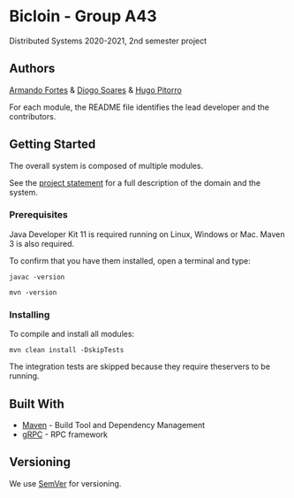 # Bicloin - Group A43

Distributed Systems 2020-2021, 2nd semester project


## Authors

[Armando Fortes](https://github.com/atfortes) & [Diogo Soares](https://github.com/diogosoares22) & [Hugo Pitorro](https://github.com/xtwigs)

For each module, the README file identifies the lead developer and the contributors.

## Getting Started

The overall system is composed of multiple modules.

See the [project statement](https://github.com/tecnico-distsys/Bicloin/blob/main/README.md) for a full description of the domain and the system.

### Prerequisites

Java Developer Kit 11 is required running on Linux, Windows or Mac.
Maven 3 is also required.

To confirm that you have them installed, open a terminal and type:

```
javac -version

mvn -version
```

### Installing

To compile and install all modules:

```
mvn clean install -DskipTests
```

The integration tests are skipped because they require theservers to be running.


## Built With

* [Maven](https://maven.apache.org/) - Build Tool and Dependency Management
* [gRPC](https://grpc.io/) - RPC framework


## Versioning

We use [SemVer](http://semver.org/) for versioning. 
